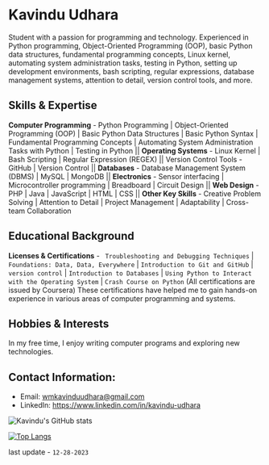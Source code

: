 # Kavindu Udhara

Student with a passion for programming and technology. Experienced in Python programming, Object-Oriented Programming (OOP), basic Python data structures, fundamental programming concepts, Linux kernel, automating system administration tasks, testing in Python, setting up development environments, bash scripting, regular expressions, database management systems, attention to detail, version control tools, and more.

## Skills & Expertise
**Computer Programming** - Python Programming | Object-Oriented Programming (OOP) | Basic Python Data Structures | Basic Python Syntax | Fundamental Programming Concepts | Automating System Administration Tasks with Python | Testing in Python || **Operating Systems** - Linux Kernel | Bash Scripting | Regular Expression (REGEX) || Version Control Tools - GitHub | Version Control || **Databases** - Database Management System (DBMS) | MySQL | MongoDB || **Electronics** - Sensor interfacing | Microcontroller programming | Breadboard | Circuit Design || **Web Design** - PHP | Java | JavaScript | HTML | CSS || **Other Key Skills** - Creative Problem Solving | Attention to Detail | Project Management | Adaptability | Cross-team Collaboration

## Educational Background
**Licenses & Certifications** - ` Troubleshooting and Debugging Techniques` | `Foundations: Data, Data, Everywhere` | `Introduction to Git and GitHub` | `version control` | `Introduction to Databases` | `Using Python to Interact with the Operating System` | `Crash Course on Python` (All certifications are issued by Coursera) These certifications have helped me to gain hands-on experience in various areas of computer programming and systems.

## Hobbies & Interests
In my free time, I enjoy writing computer programs and exploring new technologies.

## Contact Information:
- Email: wmkavinduudhara@gmail.com
- LinkedIn: https://www.linkedin.com/in/kavindu-udhara

![Kavindu's GitHub stats](https://github-readme-stats.vercel.app/api?username=KavinduUdhara&show_icons=true&theme=dark)


[![Top Langs](https://github-readme-stats.vercel.app/api/top-langs/?username=KavinduUdhara&theme=dark&layout=compact)](https://github.com/anuraghazra/github-readme-stats)

last update - `12-28-2023`
